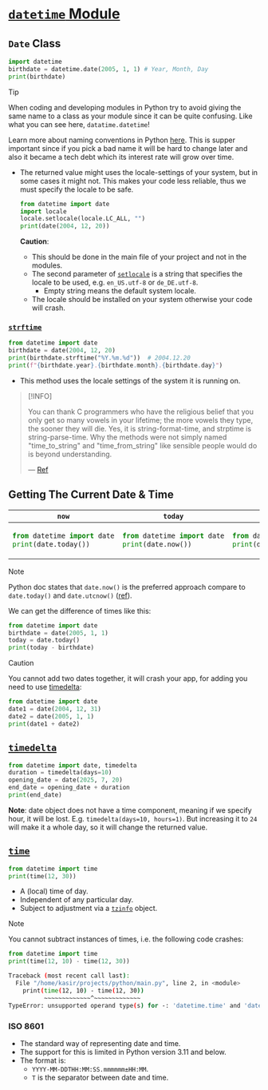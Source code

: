 # [`datetime` Module](https://docs.python.org/3/library/datetime.html)

## `Date` Class

```py
import datetime
birthdate = datetime.date(2005, 1, 1) # Year, Month, Day
print(birthdate)
```

> [!TIP]
>
> When coding and developing modules in Python try to avoid giving the same name to a class as your module since it can be quite confusing. Like what you can see here, `datatime.datetime`!
>
> Learn more about naming conventions in Python [here](https://peps.python.org/pep-0008/#naming-conventions). This is supper important since if you pick a bad name it will be hard to change later and also it became a tech debt which its interest rate will grow over time.

- The returned value might uses the locale-settings of your system, but in some cases it might not. This makes your code less reliable, thus we must specify the locale to be safe.

  ```py
  from datetime import date
  import locale
  locale.setlocale(locale.LC_ALL, "")
  print(date(2004, 12, 20))
  ```

  **Caution**:

  - This should be done in the main file of your project and not in the modules.
  - The second parameter of [`setlocale`](https://docs.python.org/3/library/locale.html#locale.setlocale) is a string that specifies the locale to be used, e.g. `en_US.utf-8` or `de_DE.utf-8`.
    - Empty string means the default system locale.
  - The locale should be installed on your system otherwise your code will crash.

### [`strftime`](https://docs.python.org/3/library/datetime.html#datetime.date.strftime)

```py
from datetime import date
birthdate = date(2004, 12, 20)
print(birthdate.strftime("%Y.%m.%d"))  # 2004.12.20
print(f"{birthdate.year}.{birthdate.month}.{birthdate.day}")
```

- This method uses the locale settings of the system it is running on.

> [!INFO]
>
> You can thank C programmers who have the religious belief that you only get so many vowels in your lifetime; the more vowels they type, the sooner they will die. Yes, it is string-format-time, and strptime is string-parse-time. Why the methods were not simply named "time_to_string" and "time_from_string" like sensible people would do is beyond understanding.
>
> &mdash; [Ref](https://stackoverflow.com/questions/50066116/meaning-of-strf-in-strftime#comment87149446_50066116)

## Getting The Current Date & Time

<table>
<thead><tr>
<th><code>now</code></th>
<th><code>today</code></th>
<th><code>utcnow</code></th>
</tr></thead>
<tbody><tr><td>

```py
from datetime import date
print(date.today())
```

</td><td>

```py
from datetime import date
print(date.now())
```

</td><td>

```py
from datetime import date
print(date.utcnow())
```

</td></tr></tbody>
</table>

> [!NOTE]
>
> Python doc states that `date.now()` is the preferred approach compare to `date.today()` and `date.utcnow()` ([ref](https://docs.python.org/3/library/datetime.html#datetime.datetime.now)).

We can get the difference of times like this:

```py
from datetime import date
birthdate = date(2005, 1, 1)
today = date.today()
print(today - birthdate)
```

> [!CAUTION]
>
> You cannot add two dates together, it will crash your app, for adding you need to use [timedelta](#timedelta):
>
> ```py
> from datetime import date
> date1 = date(2004, 12, 31)
> date2 = date(2005, 1, 1)
> print(date1 + date2)
> ```

## [`timedelta`](https://docs.python.org/3/library/datetime.html#timedelta-objects)

```py
from datetime import date, timedelta
duration = timedelta(days=10)
opening_date = date(2025, 7, 20)
end_date = opening_date + duration
print(end_date)
```

**Note**: date object does not have a time component, meaning if we specify hour, it will be lost. E.g. `timedelta(days=10, hours=1)`. But increasing it to `24` will make it a whole day, so it will change the returned value.

## [`time`](https://docs.python.org/3/library/datetime.html#time-objects)

```py
from datetime import time
print(time(12, 30))
```

- A (local) time of day.
- Independent of any particular day.
- Subject to adjustment via a [`tzinfo`](https://docs.python.org/3/library/datetime.html#datetime.tzinfo) object.

> [!NOTE]
>
> You cannot subtract instances of times, i.e. the following code crashes:
>
> ```py
> from datetime import time
> print(time(12, 10) - time(12, 30))
> ```
>
> ```bash
> Traceback (most recent call last):
>   File "/home/kasir/projects/python/main.py", line 2, in <module>
>     print(time(12, 10) - time(12, 30))
>           ~~~~~~~~~~~~~^~~~~~~~~~~~~~
> TypeError: unsupported operand type(s) for -: 'datetime.time' and 'datetime.time'
> ```

### ISO 8601

- The standard way of representing date and time.
- The support for this is limited in Python version 3.11 and below.
- The format is:
  - `YYYY-MM-DDTHH:MM:SS.mmmmmm±HH:MM`.
  - `T` is the separator between date and time.
